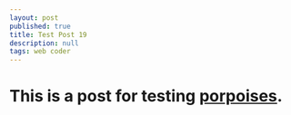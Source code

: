 ```yaml
---
layout: post
published: true
title: Test Post 19
description: null
tags: web coder
---
```


# This is a post for testing [porpoises](http://en.wikipedia.org/wiki/Porpoise).